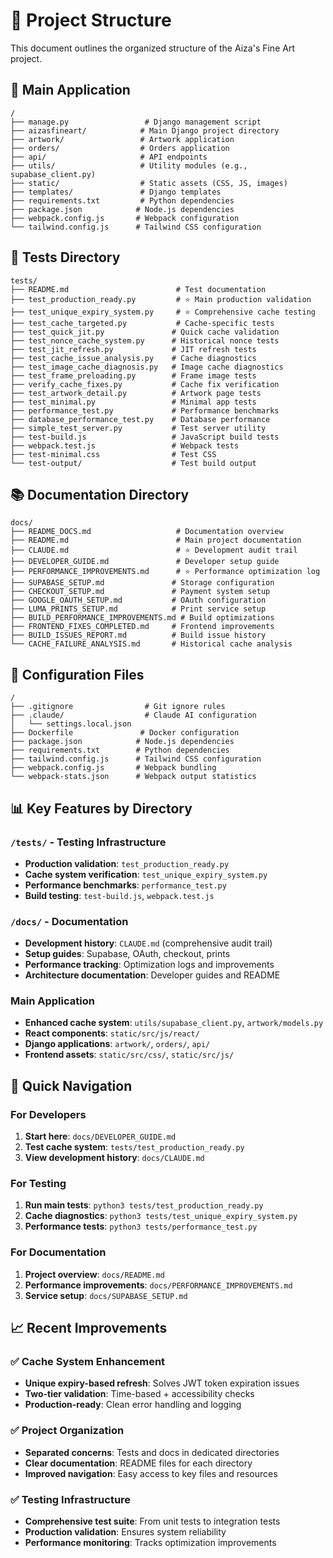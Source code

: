 # 📁 Project Structure

This document outlines the organized structure of the Aiza's Fine Art project.

## 🎯 Main Application
```
/
├── manage.py                 # Django management script
├── aizasfineart/            # Main Django project directory
├── artwork/                 # Artwork application
├── orders/                  # Orders application
├── api/                     # API endpoints
├── utils/                   # Utility modules (e.g., supabase_client.py)
├── static/                  # Static assets (CSS, JS, images)
├── templates/               # Django templates
├── requirements.txt         # Python dependencies
├── package.json            # Node.js dependencies
├── webpack.config.js       # Webpack configuration
└── tailwind.config.js      # Tailwind CSS configuration
```

## 🧪 Tests Directory
```
tests/
├── README.md                        # Test documentation
├── test_production_ready.py         # ⭐ Main production validation
├── test_unique_expiry_system.py     # ⭐ Comprehensive cache testing
├── test_cache_targeted.py           # Cache-specific tests
├── test_quick_jit.py               # Quick cache validation
├── test_nonce_cache_system.py      # Historical nonce tests
├── test_jit_refresh.py             # JIT refresh tests
├── test_cache_issue_analysis.py    # Cache diagnostics
├── test_image_cache_diagnosis.py   # Image cache diagnostics
├── test_frame_preloading.py        # Frame image tests
├── verify_cache_fixes.py           # Cache fix verification
├── test_artwork_detail.py          # Artwork page tests
├── test_minimal.py                 # Minimal app tests
├── performance_test.py             # Performance benchmarks
├── database_performance_test.py    # Database performance
├── simple_test_server.py           # Test server utility
├── test-build.js                   # JavaScript build tests
├── webpack.test.js                 # Webpack tests
├── test-minimal.css                # Test CSS
└── test-output/                    # Test build output
```

## 📚 Documentation Directory
```
docs/
├── README_DOCS.md                   # Documentation overview
├── README.md                        # Main project documentation
├── CLAUDE.md                        # ⭐ Development audit trail
├── DEVELOPER_GUIDE.md               # Developer setup guide
├── PERFORMANCE_IMPROVEMENTS.md      # ⭐ Performance optimization log
├── SUPABASE_SETUP.md               # Storage configuration
├── CHECKOUT_SETUP.md               # Payment system setup
├── GOOGLE_OAUTH_SETUP.md           # OAuth configuration
├── LUMA_PRINTS_SETUP.md            # Print service setup
├── BUILD_PERFORMANCE_IMPROVEMENTS.md # Build optimizations
├── FRONTEND_FIXES_COMPLETED.md     # Frontend improvements
├── BUILD_ISSUES_REPORT.md          # Build issue history
└── CACHE_FAILURE_ANALYSIS.md       # Historical cache analysis
```

## 🔧 Configuration Files
```
/
├── .gitignore                # Git ignore rules
├── .claude/                  # Claude AI configuration
│   └── settings.local.json
├── Dockerfile               # Docker configuration
├── package.json            # Node.js dependencies
├── requirements.txt        # Python dependencies
├── tailwind.config.js      # Tailwind CSS configuration
├── webpack.config.js       # Webpack bundling
└── webpack-stats.json      # Webpack output statistics
```

## 📊 Key Features by Directory

### `/tests/` - Testing Infrastructure
- **Production validation**: `test_production_ready.py`
- **Cache system verification**: `test_unique_expiry_system.py`
- **Performance benchmarks**: `performance_test.py`
- **Build testing**: `test-build.js`, `webpack.test.js`

### `/docs/` - Documentation
- **Development history**: `CLAUDE.md` (comprehensive audit trail)
- **Setup guides**: Supabase, OAuth, checkout, prints
- **Performance tracking**: Optimization logs and improvements
- **Architecture documentation**: Developer guides and README

### Main Application
- **Enhanced cache system**: `utils/supabase_client.py`, `artwork/models.py`
- **React components**: `static/src/js/react/`
- **Django applications**: `artwork/`, `orders/`, `api/`
- **Frontend assets**: `static/src/css/`, `static/src/js/`

## 🎯 Quick Navigation

### For Developers
1. **Start here**: `docs/DEVELOPER_GUIDE.md`
2. **Test cache system**: `tests/test_production_ready.py`
3. **View development history**: `docs/CLAUDE.md`

### For Testing
1. **Run main tests**: `python3 tests/test_production_ready.py`
2. **Cache diagnostics**: `python3 tests/test_unique_expiry_system.py`
3. **Performance tests**: `python3 tests/performance_test.py`

### For Documentation
1. **Project overview**: `docs/README.md`
2. **Performance improvements**: `docs/PERFORMANCE_IMPROVEMENTS.md`
3. **Service setup**: `docs/SUPABASE_SETUP.md`

## 📈 Recent Improvements

### ✅ Cache System Enhancement
- **Unique expiry-based refresh**: Solves JWT token expiration issues
- **Two-tier validation**: Time-based + accessibility checks
- **Production-ready**: Clean error handling and logging

### ✅ Project Organization
- **Separated concerns**: Tests and docs in dedicated directories
- **Clear documentation**: README files for each directory
- **Improved navigation**: Easy access to key files and resources

### ✅ Testing Infrastructure
- **Comprehensive test suite**: From unit tests to integration tests
- **Production validation**: Ensures system reliability
- **Performance monitoring**: Tracks optimization improvements